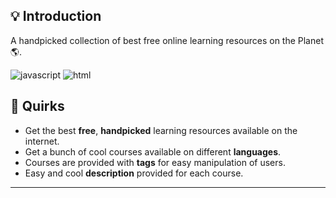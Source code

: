 
## 💡 Introduction

A handpicked collection of best free online learning resources on the Planet 🌎.

![javascript](https://img.shields.io/badge/-javascript-yellow) ![html](https://img.shields.io/badge/-html-important)
## 🤩 Quirks 

- Get the best **free**, **handpicked** learning resources available on the internet.
- Get a bunch of cool courses available on different **languages**.
- Courses are provided with **tags** for easy manipulation of users.
- Easy and cool **description** provided for each course.
---

